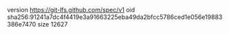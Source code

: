 version https://git-lfs.github.com/spec/v1
oid sha256:91241a7dc4f4419e3a91663225eba49da2bfcc5786ced1e056e19883386e7470
size 12627
